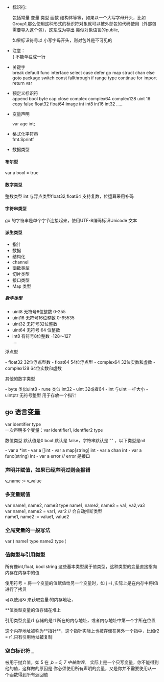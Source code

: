 - 标识符:</p>
  包括常量 变量 类型 函数 结构体等等，如果以一个大写字母开头，比如Group1,那么使用这种形式的标识符对象就可以被外部包的代码使用（外部包需要导入这个包），这辈成为导出 类似对象语言的public,</p>
  如果标识符号以 小写字母开头，则对包外是不可见的
- 注意： </br>
  { 不能单独成一行  </br>
- 关键字 </br>
break default func interface select case defer go map struct chan else goto package switch const fallthrough if range type continue for import return var 
- 预定义标识符 </br>
append bool byte cap close complex complex64 complex128 uint 16 copy false float32 float64 image int int8 int16 int32 .....
 
- 变量声明 </br>

  var age int;

- 格式化字符串 </br>
  fmt.Sprintf

- 数据类型
#### 布尔型
var a bool = true
#### 数字类型
整数类型 int 与浮点类型float32,float64 支持复数，位运算采用补码
#### 字符串类型 
go 的字符串是单个字节连接起来，使用UTF-8编码标识Unicode 文本
#### 派生类型
 - 指针 
 - 数据
 - 结构化
 - channel
 - 函数类型
 - 切片类型
 - 接口类型
 - Map 类型
##### 数字类型
- uint8 无符号8位整数 0-255
- uint16 无符号16位整数 0-65535
- uint32 无符号32位整数
- uint64 无符号 64 位整数
- int8 有符号8位整数 -128～127 <br/>
....

<p>浮点型</p>
- float32 32位浮点型数
- float64 54位浮点型
- complex64 32位实数和虚数
- complex128 64位实数和虚数

<p>其他的数字类型</p>
- byte 类似uint8
- rune 类似 int32
- uint 32或者64
- int 与uint 一样大小
- uintptr 无符号整型 用于存放一个指针

## go 语言变量
var identifier type <br/>
一次声明多个变量：var identifier1, identfier2 type
<p>数值类型 默认值是0 bool 默认是 false，字符串默认是 "" ，以下类型是nil</p>
- var a *int 
- var a []int
- var a map[string] int
- var a chan int 
- var a func(string) int
- var a error  // error 是接口

### 声明并赋值，如果已经声明过则会报错
v_name := v_value

### 多变量赋值
var name1, name2, name3 type
name1, name2, name3 = va1, va2,va3
</br>
var name1, name2 = var1, var2 // 会自动推断类型 <br/>
name1, name2 := value1, value2

### 全局变量的一般写法
var (
 name1 type
 name2 type
)
### 值类型与引用类型
所有像int,float, bool string 这些基本类型属于值类型，这种类型的变量直接指向内存在内存中的值
<p>使用符号 = 将一个变量的值赋值给另一个变量时，如 j =i ,实际上是在内存中将i值进行了拷贝</p>
可以使用&i 来获取变量i的内存地址，
<p>**值类型变量的值存储在堆上</p>
引用类型变量r1 存储的是r1 所在的内存地址，或者内存地址中第一个字所在位置</p>
这个内存地址被称为**指针**，这个指针实际上也被存储在另外一个指中，比如r2 = r1,只有引用地址被复制

### 空白标识符 _ 
被用于抛弃值，如 5 在 _,b = 5, 7 中被抛弃，_ 实际上是一个只写变量，你不能得到他的值，这样做的原因是 你必须使用所有声明的变量，又是你并不需要使用从一个函数得到所有返回值
